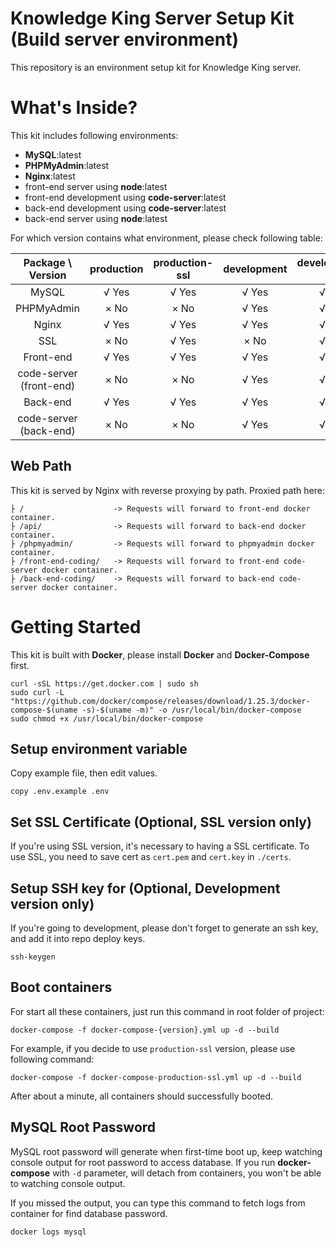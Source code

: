 # Knowledge King Server Setup Kit (Build server environment)
This repository is an environment setup kit for Knowledge King server.

# What's Inside?
This kit includes following environments:
- **MySQL**:latest
- **PHPMyAdmin**:latest
- **Nginx**:latest
- front-end server using **node**:latest
- front-end development using **code-server**:latest
- back-end development using **code-server**:latest
- back-end server using **node**:latest

For which version contains what environment, please check following table:

|    Package \ Version    | production | production-ssl | development | development-ssl |
| :---------------------: | :--------: | :------------: | :---------: | :-------------: |
|          MySQL          |   √ Yes    |     √ Yes      |    √ Yes    |      √ Yes      |
|       PHPMyAdmin        |    × No    |      × No      |    √ Yes    |      √ Yes      |
|          Nginx          |   √ Yes    |     √ Yes      |    √ Yes    |      √ Yes      |
|           SSL           |    × No    |     √ Yes      |    × No     |      √ Yes      |
|        Front-end        |   √ Yes    |     √ Yes      |    √ Yes    |      √ Yes      |
| code-server (front-end) |    × No    |      × No      |    √ Yes    |      √ Yes      |
|        Back-end         |   √ Yes    |     √ Yes      |    √ Yes    |      √ Yes      |
| code-server (back-end)  |    × No    |      × No      |    √ Yes    |      √ Yes      |

## Web Path
This kit is served by Nginx with reverse proxying by path.
Proxied path here:
```
├ /                    -> Requests will forward to front-end docker container.
├ /api/                -> Requests will forward to back-end docker container.
├ /phpmyadmin/         -> Requests will forward to phpmyadmin docker container.
├ /front-end-coding/   -> Requests will forward to front-end code-server docker container.
├ /back-end-coding/    -> Requests will forward to back-end code-server docker container.
```

# Getting Started
This kit is built with **Docker**, please install **Docker** and **Docker-Compose** first.
```shell
curl -sSL https://get.docker.com | sudo sh
sudo curl -L "https://github.com/docker/compose/releases/download/1.25.3/docker-compose-$(uname -s)-$(uname -m)" -o /usr/local/bin/docker-compose
sudo chmod +x /usr/local/bin/docker-compose
```

## Setup environment variable
Copy example file, then edit values.
```shell
copy .env.example .env
```

## Set SSL Certificate (Optional, SSL version only)
If you're using SSL version, it's necessary to having a SSL certificate.
To use SSL, you need to save cert as `cert.pem` and `cert.key` in `./certs`.

## Setup SSH key for (Optional, Development version only)
If you're going to development, please don't forget to generate an ssh key, and add it into repo deploy keys.
```shell
ssh-keygen
```

## Boot containers
For start all these containers, just run this command in root folder of project:
```shell
docker-compose -f docker-compose-{version}.yml up -d --build
```
For example, if you decide to use `production-ssl` version, please use following command:
```shell
docker-compose -f docker-compose-production-ssl.yml up -d --build
```
After about a minute, all containers should successfully booted.

## MySQL Root Password
MySQL root password will generate when first-time boot up, keep watching console output for root password to access database.
If you run **docker-compose** with `-d` parameter, will detach from containers, you won't be able to watching console output.

If you missed the output, you can type this command to fetch logs from container for find database password.
```shell
docker logs mysql
```
